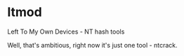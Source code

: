 # ltmod
Left To My Own Devices - NT hash tools

Well, that's ambitious, right now it's just one tool - ntcrack.
